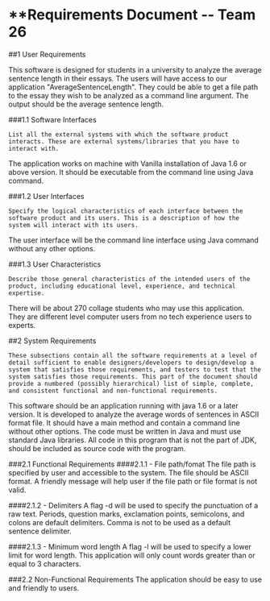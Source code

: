 # **Requirements Document -- Team 26

##1 User Requirements

This software is designed for students in a university to analyze the average sentence length in their essays. The users will have access to our application "AverageSentenceLength". They could be able to get a file path to the essay they wish to be analyzed as a command line argument. The output should be the average sentence length.

###1.1 Software Interfaces

```List all the external systems with which the software product interacts. These are external systems/libraries that you have to interact with.```

The application works on machine with Vanilla installation of Java 1.6 or above version. It should be executable from the command line using Java command.

###1.2 User Interfaces

```Specify the logical characteristics of each interface between the software product and its users. This is a description of how the system will interact with its users.```

The user interface will be the command line interface using Java command without any other options.  

###1.3 User Characteristics

```Describe those general characteristics of the intended users of the product, including educational level, experience, and technical expertise.```

There will be about 270 collage students who may use this application. They are different level computer users from no tech experience users to experts.

##2 System Requirements

```These subsections contain all the software requirements at a level of detail sufficient to enable designers/developers to design/develop a system that satisfies those requirements, and testers to test that the system satisfies those requirements. This part of the document should provide a numbered (possibly hierarchical) list of simple, complete, and consistent functional and non-functional requirements.```

This software should be an application running with java 1.6 or a later version. It is developed to analyze the average words of sentences in ASCII format file. It should have a main method and contain a command line without other options. The code must be written in Java and must use standard Java libraries. All code in this program that is not the part of JDK, should be included as source code with the program.
 
###2.1 Functional Requirements
####2.1.1 - File path/fomat
The file path is specified by user and accessible to the system. The file should be ASCII format. A friendly message will help user if the file path or file format is not valid.

####2.1.2 - Delimiters
A flag -d will be used to specify the punctuation of a raw text. Periods, question marks, exclamation points, semicolons, and colons are default delimiters. Comma is not to be used as a default sentence delimiter.

####2.1.3 - Minimum word length
A flag -l will be used to specify a lower limit for word length. This application will only count words greater than or equal to 3 characters.

  
###2.2 Non-Functional Requirements
The application should be easy to use and friendly to users.